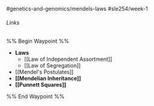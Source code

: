 #genetics-and-genomics/mendels-laws #sle254/week-1
###### Links
%% Begin Waypoint %%
- **Laws**
	- [[Law of Independent Assortment]]
	- [[Law of Segregation]]
- [[Mendel's Postulates]]
- **[[Mendelian Inheritance]]**
- **[[Punnett Squares]]**

%% End Waypoint %%